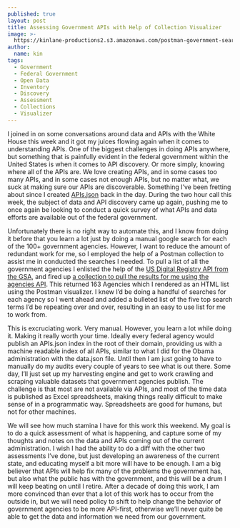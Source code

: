 ```yaml
---
published: true
layout: post
title: Assessing Government APIs with Help of Collection Visualizer
image: >-
  https://kinlane-productions2.s3.amazonaws.com/postman-government-search-listing.png
author:
  name: kin
tags:
  - Government
  - Federal Government
  - Open Data
  - Inventory
  - Discovery
  - Assessment
  - Collections
  - Visualizer
---
```

I joined in on some conversations around data and APIs with the White House this week and it got my juices flowing again when it comes to understanding APIs. One of the biggest challenges in doing APIs anywhere, but something that is painfully evident in the federal government within the United States is when it comes to API discovery. Or more simply, knowing where all of the APIs are. We love creating APIs, and in some cases too many APIs, and in some cases not enough APIs, but no matter what, we suck at making sure our APIs are discoverable. Something I’ve been fretting about since I created [APIs.json](http://apisjson.org/) back in the day. During the two hour call this week, the subject of data and API discovery came up again, pushing me to once again be looking to conduct a quick survey of what APIs and data efforts are available out of the federal government.
 
Unfortunately there is no right way to automate this, and I know from doing it before that you learn a lot just by doing a manual google search for each of the 100+ government agencies. However, I want to reduce the amount of redundant work for me, so I employed the help of a Postman collection to assist me in conducted the searches I needed. To pull a list of all the government agencies I enlisted the help of the [US Digital Registry API from the GSA](https://open.gsa.gov/api/digital-registry/), and fired up [a collection to pull the results for me using the agencies API](http://apisjson.org/). This returned 163
Agencies which I rendered as an HTML list using the Postman visualizer. I knew I’d be doing a handful of searches for each agency so I went ahead and added a bulleted list of the five top search terms I’d be repeating over and over, resulting in an easy to use list for me to work from.
 
This is excruciating work. Very manual. However, you learn a lot while doing it. Making it really worth your time. Ideally every federal agency would publish an APIs.json index in the root of their domain, providing us with a machine readable index of all APIs, similar to what I did for the Obama administration with the data.json file. Until then I am just going to have to manually do my audits every couple of years to see what is out there. Some day, I’ll just set up my harvesting engine and get to work crawling and scraping valuable datasets that government agencies publish. The challenge is that most are not available via APIs, and most of the time data is published as Excel spreadsheets, making things really difficult to make sense of in a programmatic way. Spreadsheets are good for humans, but not for other machines.
 
We will see how much stamina I have for this work this weekend. My goal is to do a quick assessment of what is happening, and capture some of my thoughts and notes on the data and APIs coming out of the current administration. I wish I had the ability to do a diff with the other two assessments I’ve done, but just developing an awareness of the current state, and educating myself a bit more will have to be enough. I am a big believer that APIs will help fix many of the problems the government has, but also what the public has with the government, and this will be a drum I will keep beating on until I retire. After a decade of doing this work, I am more convinced than ever that a lot of this work has to occur from the outside in, but we will need policy to shift to help change the behavior of government agencies to be more API-first, otherwise we’ll never quite be able to get the data and information we need from our government.



